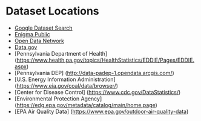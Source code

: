 # Dataset Locations

* [Google Dataset Search](https://toolbox.google.com/datasetsearch)
* [Enigma Public](https://public.enigma.com/#under-the-radar)
* [Open Data Network](https://www.opendatanetwork.com/)
* [Data.gov](https://www.data.gov/)
* [Pennsylvania Department of Health] (https://www.health.pa.gov/topics/HealthStatistics/EDDIE/Pages/EDDIE.aspx)
* [Pennsylvania DEP] (http://data-padep-1.opendata.arcgis.com/)
* [U.S. Energy Information Administration] (https://www.eia.gov/coal/data/browser/)
* [Center for Disease Control] (https://www.cdc.gov/DataStatistics/)
* [Environmental Protection Agency] (https://edg.epa.gov/metadata/catalog/main/home.page)
* [EPA Air Quality Data] (https://www.epa.gov/outdoor-air-quality-data)
